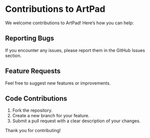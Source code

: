 # Contributions to ArtPad

We welcome contributions to ArtPad! Here’s how you can help:

## Reporting Bugs
If you encounter any issues, please report them in the GitHub Issues section.

## Feature Requests
Feel free to suggest new features or improvements.

## Code Contributions
1. Fork the repository.
2. Create a new branch for your feature.
3. Submit a pull request with a clear description of your changes.

Thank you for contributing!

